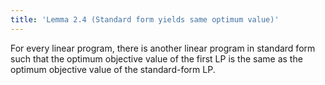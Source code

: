 ```yaml
---
title: 'Lemma 2.4 (Standard form yields same optimum value)'
---
```


For every linear program, there is another linear program in standard
form such that the optimum objective value of the first LP is the same
as the optimum objective value of the standard-form LP.
